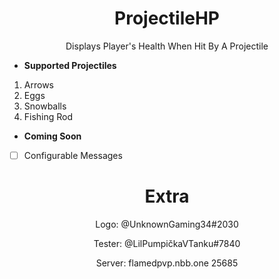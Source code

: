 
<h1 align="center">ProjectileHP</h1>
<p align="center">Displays Player's Health When Hit By A Projectile</p>

* **Supported Projectiles**
 1. Arrows
 2. Eggs
 3. Snowballs
 4. Fishing Rod
 
 * **Coming Soon**
 - [ ] Configurable Messages
 
 <h1 align="center">Extra</h1>
<p align="center">Logo: @UnknownGaming34#2030  </p>
 <p align="center">Tester: @LilPumpičkaVTanku#7840 </p>
 <p align="center">Server: flamedpvp.nbb.one 25685 </p>
